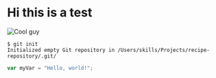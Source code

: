 # Hi this is a test

![Cool guy](https://static.wikia.nocookie.net/a6357f3f-fc19-4295-84b6-b7fe99ca0b74)

```
$ git init
Initialized empty Git repository in /Users/skills/Projects/recipe-repository/.git/
```

``` javascript
var myVar = "Hello, world!";
```
